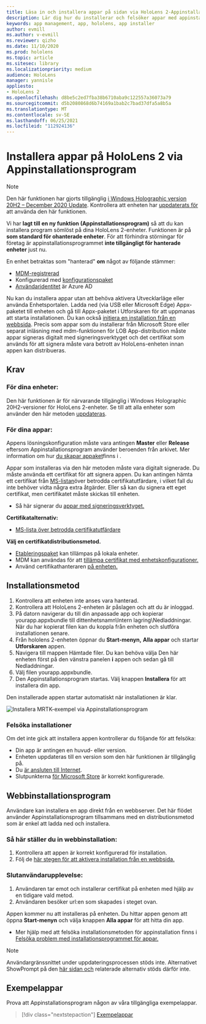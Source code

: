 ```yaml
---
title: Läsa in och installera appar på sidan via HoloLens 2-Appinstallationsprogram
description: Lär dig hur du installerar och felsöker appar med appinstallationsprogrammet och läser in och installerar appar via användargränssnittet.
keywords: app management, app, hololens, app installer
author: evmill
ms.author: v-evmill
ms.reviewer: qizho
ms.date: 11/10/2020
ms.prod: hololens
ms.topic: article
ms.sitesec: library
ms.localizationpriority: medium
audience: HoloLens
manager: yannisle
appliesto:
- HoloLens 2
ms.openlocfilehash: d8be5c2ed7fba38b6710aba9c122557a36073a79
ms.sourcegitcommit: d5b2080868d6b74169a1bab2c7bad37dfa5a8b5a
ms.translationtype: MT
ms.contentlocale: sv-SE
ms.lasthandoff: 06/25/2021
ms.locfileid: "112924136"
---
```

# <a name="install-apps-on-hololens-2-via-app-installer"></a>Installera appar på HoloLens 2 via Appinstallationsprogram

> [!NOTE]
> Den här funktionen har gjorts tillgänglig [i Windows Holographic version 20H2 – December 2020 Update](hololens-release-notes.md). Kontrollera att enheten har [uppdaterats för](hololens-update-hololens.md) att använda den här funktionen.

Vi har **lagt till en ny funktion (Appinstallationsprogram)** så att du kan installera program sömlöst på dina HoloLens 2-enheter. Funktionen är på **som standard för ohanterade enheter**. För att förhindra störningar för företag är appinstallationsprogrammet **inte tillgängligt för hanterade enheter** just nu.  

En enhet betraktas som "hanterad" **om** något av följande stämmer:

- [MDM-registrerad](hololens-enroll-mdm.md)
- Konfigurerad med [konfigurationspaket](hololens-provisioning.md)
- [Användaridentitet](hololens-identity.md) är Azure AD

Nu kan du installera appar utan att behöva aktivera Utvecklarläge eller använda Enhetsportalen.  Ladda ned (via USB eller Microsoft Edge) Appx-paketet till enheten och gå till Appx-paketet i Utforskaren för att uppmanas att starta installationen.  Du kan också [initiera en installation från en webbsida](https://docs.microsoft.com/windows/msix/app-installer/installing-windows10-apps-web).  Precis som appar som du installerar från Microsoft Store eller separat inläsning med mdm-funktionen för LOB [](https://docs.microsoft.com/windows/win32/appxpkg/how-to-sign-a-package-using-signtool) App-distribution [](https://docs.microsoft.com/windows/win32/appxpkg/how-to-sign-a-package-using-signtool#security-considerations) måste appar signeras digitalt med signeringsverktyget och det certifikat som används för att signera måste vara betrott av HoloLens-enheten innan appen kan distribueras.

## <a name="requirements"></a>Krav

### <a name="for-your-devices"></a>För dina enheter:

Den här funktionen är för närvarande tillgänglig i Windows Holographic 20H2-versioner för HoloLens 2-enheter. Se till att alla enheter som använder den här metoden [uppdateras](hololens-update-hololens.md).

### <a name="for-your-apps"></a>För dina appar:

Appens lösningskonfiguration måste vara antingen **Master** eller **Release** eftersom Appinstallationsprogram använder beroenden från arkivet. Mer information om hur [du skapar appaket](https://docs.microsoft.com/windows/msix/app-installer/create-appinstallerfile-vs)finns i .

Appar som installeras via den här metoden måste vara digitalt signerade. Du måste använda ett certifikat för att signera appen. Du kan antingen hämta ett certifikat från [MS-listan](https://ccadb-public.secure.force.com/microsoft/IncludedCACertificateReportForMSFT)över betrodda certifikatutfärdare, i vilket fall du inte behöver vidta några extra åtgärder. Eller så kan du signera ett eget certifikat, men certifikatet måste skickas till enheten.

- Så här signerar du [appar med signeringsverktyget.](https://docs.microsoft.com/windows/win32/appxpkg/how-to-sign-a-package-using-signtool)

**Certifikatalternativ:**

- [MS-lista över betrodda certifikatutfärdare](https://ccadb-public.secure.force.com/microsoft/IncludedCACertificateReportForMSFT)

**Välj en certifikatdistributionsmetod.**

- [Etableringspaket](hololens-provisioning.md) kan tillämpas på lokala enheter.
- MDM kan användas för att [tillämpa certifikat med enhetskonfigurationer.](https://docs.microsoft.com/mem/intune/protect/certificates-configure)
- Använd certifikathanteraren [på enheten.](certificate-manager.md)

## <a name="installation-method"></a>Installationsmetod

1. Kontrollera att enheten inte anses vara hanterad.
1. Kontrollera att HoloLens 2-enheten är påslagen och att du är inloggad.
1. På datorn navigerar du till din anpassade app och kopierar yourapp.appxbundle till dittenhetsnamn\Intern lagring\Nedladdningar.
    När du har kopierat filen kan du koppla från enheten och slutföra installationen senare.
1. Från hololens 2-enheten öppnar du **Start-menyn,** **Alla appar** och startar **Utforskaren** appen.
1. Navigera till mappen Hämtade filer. Du kan behöva välja Den här enheten först på den vänstra panelen **i** appen och sedan gå till Nedladdningar.
1. Välj filen yourapp.appxbundle.
1. Den Appinstallationsprogram startas. Välj knappen **Installera** för att installera din app.

Den installerade appen startar automatiskt när installationen är klar.

![Installera MRTK-exempel via Appinstallationsprogram](images/hololens-app-installer-picture.jpg)

### <a name="troubleshooting-installs"></a>Felsöka installationer

Om det inte gick att installera appen kontrollerar du följande för att felsöka:

- Din app är antingen en huvud- eller version.
- Enheten uppdateras till en version som den här funktionen är tillgänglig på.
- Du [är ansluten till Internet](hololens-network.md).
- Slutpunkterna [för Microsoft Store](hololens-offline.md) är korrekt konfigurerade.  

## <a name="web-installer"></a>Webbinstallationsprogram

Användare kan installera en app direkt från en webbserver. Det här flödet använder Appinstallationsprogram tillsammans med en distributionsmetod som är enkel att ladda ned och installera.

### <a name="how-to-set-up-web-install"></a>Så här ställer du in webbinstallation:

1. Kontrollera att appen är korrekt konfigurerad för installation.
1. Följ de [här stegen för att aktivera installation från en webbsida.](https://docs.microsoft.com/windows/msix/app-installer/installing-windows10-apps-web#how-to-enable-this-on-a-webpage)

### <a name="end-user-experience"></a>Slutanvändarupplevelse:

1. Användaren tar emot och installerar certifikat på enheten med hjälp av en tidigare vald metod.
1. Användaren besöker url:en som skapades i steget ovan.

Appen kommer nu att installeras på enheten. Du hittar appen genom att öppna **Start-menyn** och välja knappen **Alla appar** för att hitta din app.

- Mer hjälp med att felsöka installationsmetoden för appinstallation finns i [Felsöka problem med installationsprogrammet för appar.](https://docs.microsoft.com/windows/msix/app-installer/troubleshoot-appinstaller-issues)

> [!NOTE]
> Användargränssnittet under uppdateringsprocessen stöds inte. Alternativet ShowPrompt på den [här sidan och](https://docs.microsoft.com/windows/msix/app-installer/update-settings) relaterade alternativ stöds därför inte.

## <a name="sample-apps"></a>Exempelappar

Prova att Appinstallationsprogram någon av våra tillgängliga exempelappar. 
> [!div class="nextstepaction"]
> [Exempelappar](https://docs.microsoft.com/windows/mixed-reality/develop/features-and-samples?tabs=unity#sample-apps)
